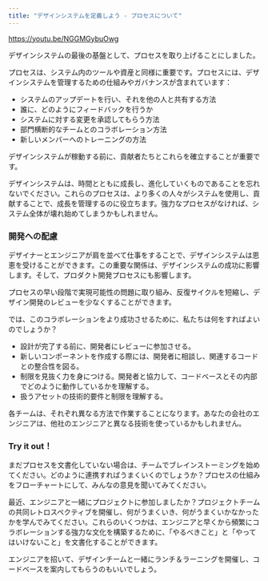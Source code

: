 ```yaml
---
title: "デザインシステムを定義しよう - プロセスについて"
---
```


https://youtu.be/NGGMGybuOwg

デザインシステムの最後の基盤として、プロセスを取り上げることにしました。

プロセスは、システム内のツールや資産と同様に重要です。プロセスには、デザインシステムを管理するための仕組みやガバナンスが含まれています：

- システムのアップデートを行い、それを他の人と共有する方法
- 誰に、どのようにフィードバックを行うか
- システムに対する変更を承認してもらう方法
- 部門横断的なチームとのコラボレーション方法
- 新しいメンバーへのトレーニングの方法

デザインシステムが稼動する前に、貢献者たちとこれらを確立することが重要です。

デザインシステムは、時間とともに成長し、進化していくものであることを忘れないでください。これらのプロセスは、より多くの人々がシステムを使用し、貢献することで、成長を管理するのに役立ちます。強力なプロセスがなければ、システム全体が壊れ始めてしまうかもしれません。

### 開発への配慮
デザイナーとエンジニアが肩を並べて仕事をすることで、デザインシステムは恩恵を受けることができます。この重要な関係は、デザインシステムの成功に影響します。そして、プロダクト開発プロセスにも影響します。

プロセスの早い段階で実現可能性の問題に取り組み、反復サイクルを短縮し、デザイン開発のレビューを少なくすることができます。

では、このコラボレーションをより成功させるために、私たちは何をすればよいのでしょうか？

- 設計が完了する前に、開発者にレビューに参加させる。
- 新しいコンポーネントを作成する際には、開発者に相談し、関連するコードとの整合性を図る。
- 制限を見抜く力を身につける。開発者と協力して、コードベースとその内部でどのように動作しているかを理解する。
- 扱うアセットの技術的要件と制限を理解する。

各チームは、それぞれ異なる方法で作業することになります。あなたの会社のエンジニアは、他社のエンジニアと異なる技術を使っているかもしれません。

### Try it out！
まだプロセスを文書化していない場合は、チームでブレインストーミングを始めてください。どのように連携すればうまくいくのでしょうか？プロセスの仕組みをフローチャートにして、みんなの意見を聞いてみてください。

最近、エンジニアと一緒にプロジェクトに参加しましたか？プロジェクトチームの共同レトロスペクティブを開催し、何がうまくいき、何がうまくいかなかったかを学んでみてください。これらのいくつかは、エンジニアと早くから頻繁にコラボレーションする強力な文化を構築するために、「やるべきこと」と「やってはいけないこと」を文書化することができます。

エンジニアを招いて、デザインチームと一緒にランチ＆ラーニングを開催し、コードベースを案内してもらうのもいいでしょう。